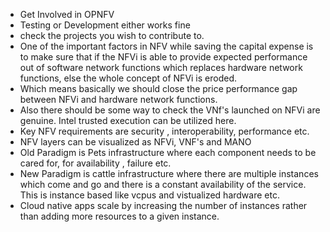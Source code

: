 * Get Involved in OPNFV
* Testing or Development either works fine
* check the projects you wish to contribute to.
* One of the important factors in NFV while saving the capital expense is to make sure that if the NFVi is able to provide expected performance out of software network functions which replaces hardware network functions, else the whole concept of NFVi is eroded.
* Which means basically we should close the price performance gap between NFVi and hardware network functions.  
* Also there should be some way to check the VNf's launched on NFVi are genuine. Intel trusted execution can be utilized here.
* Key NFV requirements are security , interoperability, performance etc.
* NFV layers can be visualized as NFVi, VNF's and MANO
* Old Paradigm is Pets infrastructure where each component needs to be cared for, for availability , failure etc. 
* New Paradigm is cattle infrastructure where there are multiple instances which come and go and there is a constant availability of the service. This is instance based like vcpus and vistualized hardware etc.
* Cloud native apps scale by increasing the number of instances rather than adding more resources to a given instance.

